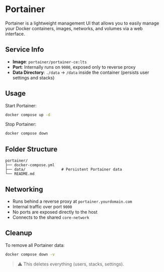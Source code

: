 # Portainer

Portainer is a lightweight management UI that allows you to easily manage your Docker containers, images, networks, and volumes via a web interface.

## Service Info

- **Image**: `portainer/portainer-ce:lts`
- **Port**: Internally runs on `9000`, exposed only to reverse proxy
- **Data Directory**: `./data` → `/data` inside the container (persists user settings and stacks)

## Usage

Start Portainer:

```bash
docker compose up -d
````

Stop Portainer:

```bash
docker compose down
```

## Folder Structure

```
portainer/
├── docker-compose.yml
├── data/                # Persistent Portainer data
└── README.md
```

## Networking

* Runs behind a reverse proxy at `portainer.yourdomain.com`
* Internal traffic over port `9000`
* No ports are exposed directly to the host
* Connects to the shared `core-network`

## Cleanup

To remove all Portainer data:

```bash
docker compose down -v
```

> ⚠️ This deletes everything (users, stacks, settings).
